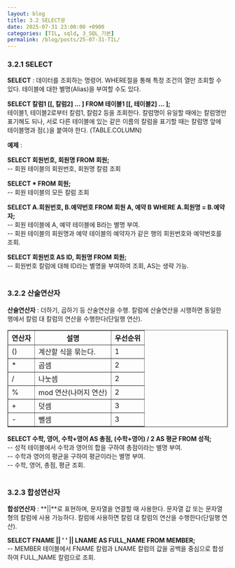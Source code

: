 ```yaml
---
layout: blog
title: 3.2 SELECT문
date: 2025-07-31 23:00:00 +0900
categories: [TIL, sqld, 3_SQL_기본]
permalink: /blog/posts/25-07-31-TIL/
---
```


### 3.2.1 SELECT

**SELECT** : 데이터를 조회하는 명령어. WHERE절을 통해 특정 조건의 열만 조회할 수 있다. 테이블에 대한 별명(Alias)을 부여할 수도 있다.

**SELECT 칼럼1 [[, 칼럼2] ... ] FROM 테이블1 [[, 테이블2] ... ];**<br>
테이블1, 테이블2로부터 칼럼1, 칼럼2 등을 조회한다. 칼럼명이 유일할 때에는 칼럼명만 표기해도 되나, 서로 다른 테이블에 있는 같은 이름의 칼럼을 표기할 때는 칼럼명 앞에 테이블명과 점(.)을 붙여야 한다. (TABLE.COLUMN)
<br>

**예제** :

**SELECT 회원번호, 회원명 FROM 회원;**<br>
-- 회원 테이블의 회원번호, 회원명 칼럼 조회

**SELECT \* FROM 회원;**<br>
-- 회원 테이블의 모든 칼럼 조회

**SELECT A.회원번호, B.예약번호 FROM 회원 A, 예약 B WHERE A.회원명 = B.예약자;**<br>
-- 회원 테이블에 A, 예약 테이블에 B라는 별명 부여.<br>
-- 회원 테이블의 회원명과 예약 테이블의 예약자가 같은 행의 회원번호와 예약번호를 조회.

**SELECT 회원번호 AS ID, 회원명 FROM 회원;**<br>
-- 회원번호 칼럼에 대해 ID라는 별명을 부여하여 조회, AS는 생략 가능.
<br><br>

### 3.2.2 산술연산자

**산술연산자** : 더하기, 곱하기 등 산술연산을 수행. 칼럼에 산술연산을 시행하면 동일한 행에서 칼럼 대 칼럼의 연산을 수행한다(단일행 연산).

<table border="1">
  <thead>
    <tr>
      <th>연산자</th>
      <th>설명</th>
      <th>우선순위</th>
    </tr>
  </thead>
  <tbody>
    <tr>
      <td>()</td>
      <td>계산할 식을 묶는다.</td>
      <td>1</td>
    </tr>
    <tr>
      <td>*</td>
      <td>곱셈</td>
      <td>2</td>
    </tr>
    <tr>
      <td>/</td>
      <td>나눗셈</td>
      <td>2</td>
    </tr>
    <tr>
      <td>%</td>
      <td>mod 연산(나머지 연산)</td>
      <td>2</td>
    </tr>
    <tr>
      <td>+</td>
      <td>덧셈</td>
      <td>3</td>
    </tr>
    <tr>
      <td>-</td>
      <td>뺄셈</td>
      <td>3</td>
    </tr>
  </tbody>
</table>

**SELECT 수학, 영어, 수학+영어 AS 총점, (수학+영어) / 2 AS 평균 FROM 성적;**<br>
-- 성적 테이블에서 수학과 영어의 합을 구하여 총점이라는 별명 부여.<br>
-- 수학과 영어의 평균을 구하여 평균이라는 별명 부여.<br>
-- 수학, 영어, 총점, 평균 조회.
<br><br>

### 3.2.3 합성연산자

**합성연산자** : **\|\|**로 표현하며, 문자열을 연결할 때 사용한다. 문자열 값 또는 문자열 형의 칼럼에 사용 가능하다. 칼럼에 사용하면 칼럼 대 칼럼의 연산을 수행한다(단일행 연산).

**SELECT FNAME || ' ' || LNAME AS FULL_NAME FROM MEMBER;**<br>
-- MEMBER 테이블에서 FNAME 칼럼과 LNAME 칼럼의 값을 공백을 중심으로 합성하여 FULL_NAME 칼럼으로 조회.
